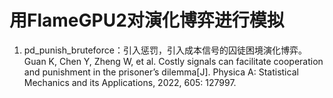 # 用FlameGPU2对演化博弈进行模拟
1. pd_punish_bruteforce：引入惩罚，引入成本信号的囚徒困境演化博弈。Guan K, Chen Y, Zheng W, et al. Costly signals can facilitate cooperation and punishment in the prisoner’s dilemma[J]. Physica A: Statistical Mechanics and its Applications, 2022, 605: 127997.
